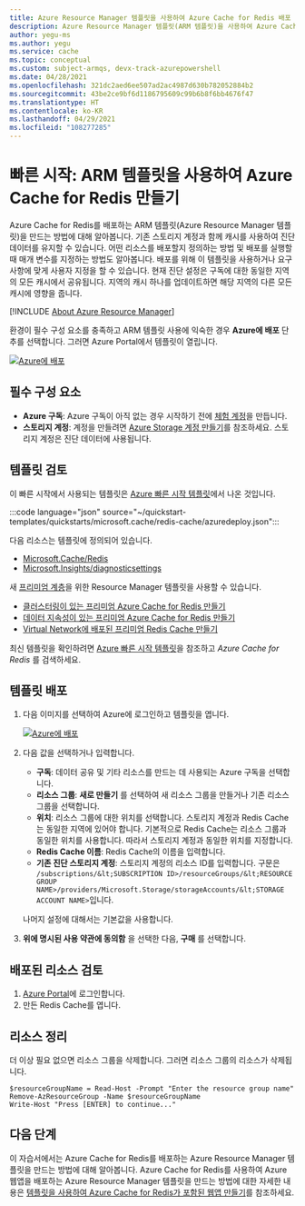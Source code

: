 ```yaml
---
title: Azure Resource Manager 템플릿을 사용하여 Azure Cache for Redis 배포
description: Azure Resource Manager 템플릿(ARM 템플릿)을 사용하여 Azure Cache for Redis 리소스를 배포하는 방법을 알아봅니다. 일반적인 시나리오를 위한 템플릿이 제공됩니다.
author: yegu-ms
ms.author: yegu
ms.service: cache
ms.topic: conceptual
ms.custom: subject-armqs, devx-track-azurepowershell
ms.date: 04/28/2021
ms.openlocfilehash: 321dc2aed6ee507ad2ac4987d630b782052884b2
ms.sourcegitcommit: 43be2ce9bf6d1186795609c99b6b8f6bb4676f47
ms.translationtype: HT
ms.contentlocale: ko-KR
ms.lasthandoff: 04/29/2021
ms.locfileid: "108277285"
---
```

# <a name="quickstart-create-an-azure-cache-for-redis-using-an-arm-template"></a>빠른 시작: ARM 템플릿을 사용하여 Azure Cache for Redis 만들기

Azure Cache for Redis를 배포하는 ARM 템플릿(Azure Resource Manager 템플릿)을 만드는 방법에 대해 알아봅니다. 기존 스토리지 계정과 함께 캐시를 사용하여 진단 데이터를 유지할 수 있습니다. 어떤 리소스를 배포할지 정의하는 방법 및 배포를 실행할 때 매개 변수를 지정하는 방법도 알아봅니다. 배포를 위해 이 템플릿을 사용하거나 요구 사항에 맞게 사용자 지정을 할 수 있습니다. 현재 진단 설정은 구독에 대한 동일한 지역의 모든 캐시에서 공유됩니다. 지역의 캐시 하나를 업데이트하면 해당 지역의 다른 모든 캐시에 영향을 줍니다.

[!INCLUDE [About Azure Resource Manager](../../includes/resource-manager-quickstart-introduction.md)]

환경이 필수 구성 요소를 충족하고 ARM 템플릿 사용에 익숙한 경우 **Azure에 배포** 단추를 선택합니다. 그러면 Azure Portal에서 템플릿이 열립니다.

[![Azure에 배포](../media/template-deployments/deploy-to-azure.svg)](https://portal.azure.com/#create/Microsoft.Template/uri/https%3A%2F%2Fraw.githubusercontent.com%2FAzure%2Fazure-quickstart-templates%2Fmaster%2Fquickstarts%2Fmicrosoft.cache%2Fredis-cache%2Fazuredeploy.json)

## <a name="prerequisites"></a>필수 구성 요소

* **Azure 구독**: Azure 구독이 아직 없는 경우 시작하기 전에 [체험 계정](https://azure.microsoft.com/free/)을 만듭니다.
* **스토리지 계정**: 계정을 만들려면 [Azure Storage 계정 만들기](../storage/common/storage-account-create.md?tabs=azure-portal)를 참조하세요. 스토리지 계정은 진단 데이터에 사용됩니다.

## <a name="review-the-template"></a>템플릿 검토

이 빠른 시작에서 사용되는 템플릿은 [Azure 빠른 시작 템플릿](https://azure.microsoft.com/resources/templates/101-redis-cache/)에서 나온 것입니다.

:::code language="json" source="~/quickstart-templates/quickstarts/microsoft.cache/redis-cache/azuredeploy.json":::

다음 리소스는 템플릿에 정의되어 있습니다.

* [Microsoft.Cache/Redis](/azure/templates/microsoft.cache/redis)
* [Microsoft.Insights/diagnosticsettings](/azure/templates/microsoft.insights/diagnosticsettings)

새 [프리미엄 계층](cache-overview.md#service-tiers)을 위한 Resource Manager 템플릿을 사용할 수 있습니다.

* [클러스터링이 있는 프리미엄 Azure Cache for Redis 만들기](https://azure.microsoft.com/resources/templates/201-redis-premium-cluster-diagnostics/)
* [데이터 지속성이 있는 프리미엄 Azure Cache for Redis 만들기](https://azure.microsoft.com/resources/templates/201-redis-premium-persistence/)
* [Virtual Network에 배포된 프리미엄 Redis Cache 만들기](https://azure.microsoft.com/resources/templates/201-redis-premium-vnet/)

최신 템플릿을 확인하려면 [Azure 빠른 시작 템플릿](https://azure.microsoft.com/documentation/templates/)을 참조하고 _Azure Cache for Redis_ 를 검색하세요.

## <a name="deploy-the-template"></a>템플릿 배포

1. 다음 이미지를 선택하여 Azure에 로그인하고 템플릿을 엽니다.

    [![Azure에 배포](../media/template-deployments/deploy-to-azure.svg)](https://portal.azure.com/#create/Microsoft.Template/uri/https%3A%2F%2Fraw.githubusercontent.com%2FAzure%2Fazure-quickstart-templates%2Fmaster%2Fquickstarts%2Fmicrosoft.cache%2Fredis-cache%2Fazuredeploy.json)
1. 다음 값을 선택하거나 입력합니다.

    * **구독**: 데이터 공유 및 기타 리소스를 만드는 데 사용되는 Azure 구독을 선택합니다.
    * **리소스 그룹**: **새로 만들기** 를 선택하여 새 리소스 그룹을 만들거나 기존 리소스 그룹을 선택합니다.
    * **위치**: 리소스 그룹에 대한 위치를 선택합니다. 스토리지 계정과 Redis Cache는 동일한 지역에 있어야 합니다. 기본적으로 Redis Cache는 리소스 그룹과 동일한 위치를 사용합니다. 따라서 스토리지 계정과 동일한 위치를 지정합니다.
    * **Redis Cache 이름**: Redis Cache의 이름을 입력합니다.
    * **기존 진단 스토리지 계정**: 스토리지 계정의 리소스 ID를 입력합니다. 구문은 `/subscriptions/&lt;SUBSCRIPTION ID>/resourceGroups/&lt;RESOURCE GROUP NAME>/providers/Microsoft.Storage/storageAccounts/&lt;STORAGE ACCOUNT NAME>`입니다.

    나머지 설정에 대해서는 기본값을 사용합니다.
1. **위에 명시된 사용 약관에 동의함** 을 선택한 다음, **구매** 를 선택합니다.

## <a name="review-deployed-resources"></a>배포된 리소스 검토

1. [Azure Portal](https://portal.azure.com)에 로그인합니다.
1. 만든 Redis Cache를 엽니다.

## <a name="clean-up-resources"></a>리소스 정리

더 이상 필요 없으면 리소스 그룹을 삭제합니다. 그러면 리소스 그룹의 리소스가 삭제됩니다.

```azurepowershell-interactive
$resourceGroupName = Read-Host -Prompt "Enter the resource group name"
Remove-AzResourceGroup -Name $resourceGroupName
Write-Host "Press [ENTER] to continue..."
```

## <a name="next-steps"></a>다음 단계

이 자습서에서는 Azure Cache for Redis를 배포하는 Azure Resource Manager 템플릿을 만드는 방법에 대해 알아봅니다. Azure Cache for Redis를 사용하여 Azure 웹앱을 배포하는 Azure Resource Manager 템플릿을 만드는 방법에 대한 자세한 내용은 [템플릿을 사용하여 Azure Cache for Redis가 포함된 웹앱 만들기](./cache-web-app-arm-with-redis-cache-provision.md)를 참조하세요.
